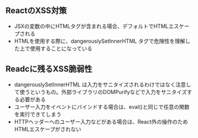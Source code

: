 ## ReactのXSS対策

- JSXの変数の中にHTMLタグが含まれる場合、デフォルトでHTMLエスケープされる
- HTMLを使用する際に、dangerouslySetInnerHTML タグで危険性を理解した上で使用することになっている

## Readcに残るXSS脆弱性

- dangerouslySetInnerHTML は入力をサニタイズされるわけではなく注意して使うというもの。外部ライブラリのDOMPurifyなどで入力をサニタイズする必要がある
- ユーザー入力をイベントにバインドする場合は、eval()と同じで任意の関数を実行できてしまう
- HTTPヘッダーへのユーザー入力などがある場合は、React外の操作のためHTMLエスケープがされない
